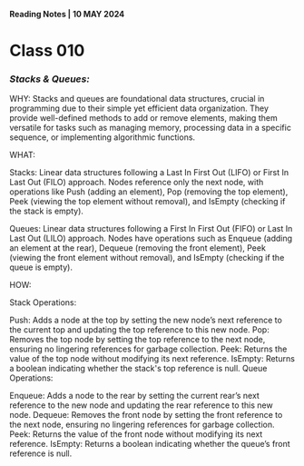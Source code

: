  **Reading Notes | 10 MAY 2024**

# Class 010

### *Stacks & Queues:*
WHY: Stacks and queues are foundational data structures, crucial in programming due to their simple yet efficient data organization. They provide well-defined methods to add or remove elements, making them versatile for tasks such as managing memory, processing data in a specific sequence, or implementing algorithmic functions.

WHAT:

Stacks: Linear data structures following a Last In First Out (LIFO) or First In Last Out (FILO) approach. Nodes reference only the next node, with operations like Push (adding an element), Pop (removing the top element), Peek (viewing the top element without removal), and IsEmpty (checking if the stack is empty).

Queues: Linear data structures following a First In First Out (FIFO) or Last In Last Out (LILO) approach. Nodes have operations such as Enqueue (adding an element at the rear), Dequeue (removing the front element), Peek (viewing the front element without removal), and IsEmpty (checking if the queue is empty).

HOW:

Stack Operations:

Push: Adds a node at the top by setting the new node’s next reference to the current top and updating the top reference to this new node.
Pop: Removes the top node by setting the top reference to the next node, ensuring no lingering references for garbage collection.
Peek: Returns the value of the top node without modifying its next reference.
IsEmpty: Returns a boolean indicating whether the stack's top reference is null.
Queue Operations:

Enqueue: Adds a node to the rear by setting the current rear’s next reference to the new node and updating the rear reference to this new node.
Dequeue: Removes the front node by setting the front reference to the next node, ensuring no lingering references for garbage collection.
Peek: Returns the value of the front node without modifying its next reference.
IsEmpty: Returns a boolean indicating whether the queue’s front reference is null.